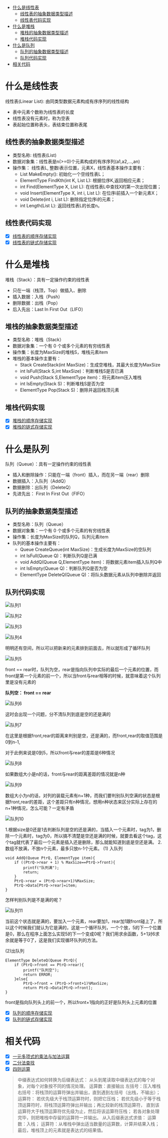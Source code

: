 * [什么是线性表](#什么是线性表)
	* [线性表的抽象数据类型描述](#线性表的抽象数据类型描述)
	* [线性表代码实现](#线性表代码实现)
* [什么是堆栈](#什么是堆栈)
	* [堆栈的抽象数据类型描述](#堆栈的抽象数据类型描述)
	* [堆栈代码实现](#堆栈代码实现)
* [什么是队列](#什么是队列)
	* [队列的抽象数据类型描述](#队列的抽象数据类型描述)
	* [队列代码实现](#队列代码实现)
* [相关代码](#相关代码)

# 什么是线性表
线性表(Linear List): 由同类型数据元素构成有序序列的线性结构
* 表中元素个数称为线性表的长度
* 线性表没有元素时，称为空表
* 表起始位置称表头，表结束位置称表尾

## 线性表的抽象数据类型描述
* 类型名称: 线性表(List)
* 数据对象集：线性表是n(>=0)个元素构成的有序序列(a1,a2,...,an)
* 操作集： 线性表L, 整数i表示位置，元素X，线性表基本操作主要有：
	* List MakeEmpty(): 初始化一个空线性表L；
	* ElementType FindKth(int K, List L): 根据位序K,返回相应元素；
	* int Find(ElementType X, List L): 在线性表L中查找X的第一次出现位置；
	* void Insert(ElementType X, int i, List L): 在位序i前插入一个新元素X；
	* void Delete(int i, List L): 删除指定位序i的元素；
	* int Length(List L): 返回线性表L的长度n。

## 线性表代码实现
- [x] [线性表的顺序存储实现](./Arr_list.cc)
- [x] [线性表的链式存储实现](./List.cc)

# 什么是堆栈
堆栈（Stack）：具有一定操作约束的线性表
* 只在一端（栈顶，Top）做插入、删除
* 插入数据：入栈（Push）
* 删除数据：出栈（Pop）
* 后入先出：Last In First Out（LIFO）

## 堆栈的抽象数据类型描述
* 类型名称：堆栈（Stack）
* 数据对象集：一个有 0 个或多个元素的有穷线性表
* 操作集：长度为MaxSize的堆栈S，堆栈元素item
* 堆栈的基本操作主要有：
	* Stack CreateStack(int MaxSize)：生成空堆栈，其最大长度为MaxSize
	* int IsFull(Stack S,int MaxSize)：判断堆栈S是否已满
	* void Push(Stack S,ElementType item)：将元素item压入堆栈
	* int IsEmpty(Stack S)：判断堆栈S是否为空
	* ElementType Pop(Stack S)：删除并返回栈顶元素

## 堆栈代码实现
- [x] [堆栈的顺序存储实现](./Arr_stack.cc)
- [x] [堆栈的链式存储实现](./Stack.cc)

# 什么是队列
队列（Queue）：具有一定操作约束的线性表
* 插入和删除操作：只能在一端（front）插入，而在另一端（rear）删除
* 数据插入：入队列（AddQ）
* 数据删除：出队列（DeleteQ）
* 先进先出： First In First Out（FIFO）

## 队列的抽象数据类型描述
* 类型名称：队列（Queue）
* 数据对象集：一个有 0 个或多个元素的有穷线性表
* 操作集：长度为MaxSize的队列Q，队列元素item
* 队列的基本操作主要有：
	* Queue CreateQueue(int MaxSize)：生成长度为MaxSize的空队列
	* int IsFull(Queue Q)：判断队列Q是已满
	* void AddQ(Queue Q,ElementType item)：将数据元素item插入队列Q中
	* int IsEmpty(Queue Q)：判断队列Q是否为空
	* ElementType DeleteQ(Queue Q)：将队头数据元素从队列中删除并返回

## 队列代码实现
![队列1](../img/list1.jpg)

![队列2](../img/list2.jpg)

![队列3](../img/list3.jpg)

![队列4](../img/list4.jpg)

明明还有空间，所以可以把新来的元素排到前面去，所以就形成了循环队列

![队列5](../img/list5.jpg)

front == rear时，队列为空，rear是指向队列中实际的最后一个元素的位置，而front是第一个元素的前一个，所以当front与rear相等的时候，就意味着这个队列里是没有元素的

**队列空： front == rear**

![队列6](../img/list6.jpg)

这时会出现一个问题，分不清队列到底是空的还是满的

![队列7](../img/list7.jpg)

在这里是根据front,rear的距离来判别是空，还是满的，而front,rear的取值范围是0到n-1,

对于此例来说是0到5，所以front与rear的差距是6种情况

![队列8](../img/list8.jpg)

如果数组大小是n的话，front与rear的距离差距的情况就是n种

![队列9](../img/list9.jpg)

数组大小为n的话，对列的装载元素有n+1种，而我们要判别队列空满的状态是根据front,rear的差距，这个差距只有n种情况，想用n种状态来区分实际上存在的n+1种情况，怎么可能？一定有矛盾

![队列10](../img/list10.jpg)

1.根据size是0还是1去判断队列是空的还是满的，当插入一个元素时，tag为1，删除一个元素时，tag为0，所以搞不清楚是空还是满的时候，就要去看这个tag，这个tag就代表了最后一个元素是插入还是删除，那么就能知道到底是空还是满。
2.数组不放满，不放n个元素，最多只放n-1个元素。
(1) 入队列
```
void AddQ(Queue PtrQ, ElementType item){
    if ((PtrQ->rear + 1) % MaxSize==PtrQ->front){
        printf("队列满");
        return;
    }
    PtrQ->rear = (PtrQ->rear+1)%MaxSize;
    PtrQ->Data[PtrQ->rear]=item;
}
```
怎样判别队列是不是满的呢？

![队列11](../img/list11.jpg)

当前这个状态就是满的，要加入一个元素，rear要加1，rear加1跟front碰上了，所以这个时候我们就认为它是满的，这是一个循环队列，一个个放，5的下一个位置是0，那么在程序上面怎么实现5的下一个变成0呢？我们用求余函数，5+1对6求余就是等于0了，这是我们实现循环队列的方法。

(2)出队列
```
ElementType DeleteQ(Queue PtrQ){
    if (PtrQ->front == PtrQ->rear){
        printf("队列空");
        return ERROR;
    }else{
        PtrQ->front = (PtrQ->front+1)%MaxSize;
        return PtrQ->Data[PtrQ->front];
}
```
front是指向队列头上的前一个，所以front+1指向的正好是队列头上元素的位置

- [x] [队列的顺序存储实现](./Arr_queue.cc)
- [x] [队列的链式存储实现](./Queue.cc)

# 相关代码
- [x] [一元多项式的乘法与加法运算](./Polynomial.cc)
- [x] [二分法查找](./Binary_search.cc)
- [x] [四则运算](./Arithmetic.cc)
>中缀表达式如何转换为后缀表达式：
从头到尾读取中缀表达式的每个对象，对每个对象按不同的情况处理。
运算数：直接输出
左括号：压入堆栈
右括号：将栈顶的运算符弹出并输出，直到遇到左括号（出栈，不输出）；
运算符：
		若优先级大于栈顶运算符时，则把它压栈；
		若优先级小于等于栈顶运算符时，将栈顶运算符弹出并输出；再比较新的栈顶运算符，
		直到该运算符大于栈顶运算符优先级为止，然后将该运算符压栈；
若各对象处理完毕，则把堆栈中存留的运算符一并输出。
从入后缀表达式求值：
运算数：入栈；
运算符：从堆栈中弹出适当数量的运算数，计算并结果入栈；
最后，堆栈顶上的元素就是表达式的结果值。
